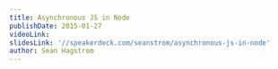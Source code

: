 ```yaml
---
title: Asynchronous JS in Node
publishDate: 2015-01-27
videoLink:
slidesLink: '//speakerdeck.com/seanstrom/asynchronous-js-in-node'
author: Sean Hagstrom
---
```

